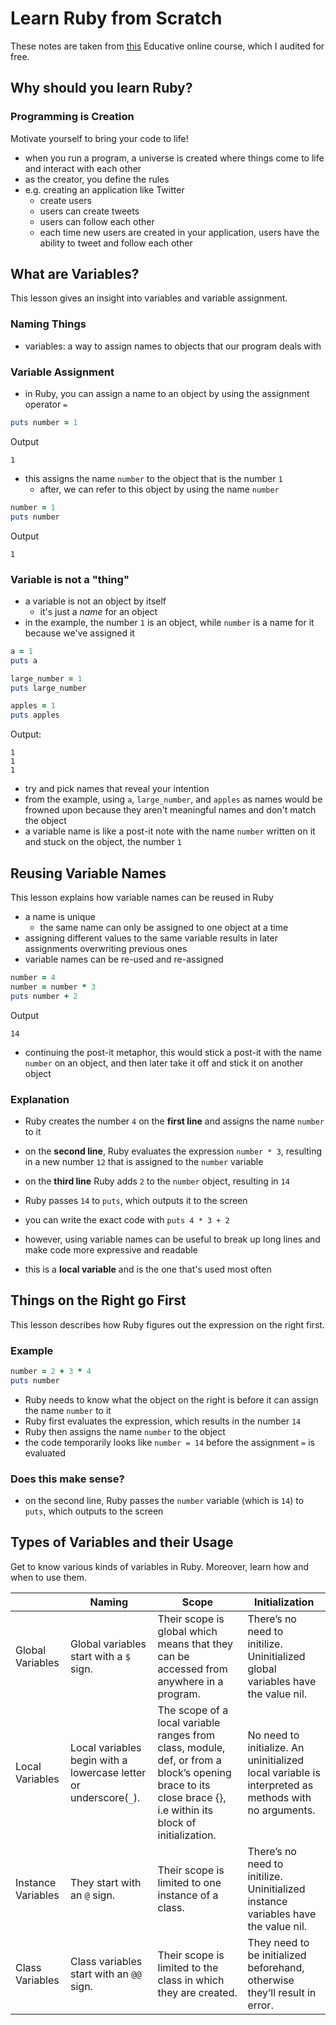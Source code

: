 # Learn Ruby from Scratch

These notes are taken from [this](https://www.educative.io/courses/learn-ruby-from-scratch) Educative online course, which I audited for free.

## Why should you learn Ruby?
### Programming is Creation
Motivate yourself to bring your code to life!
- when you run a program, a universe is created where things come to life and interact with each other
- as the creator, you define the rules
- e.g. creating an application like Twitter
    - create users
    - users can create tweets
    - users can follow each other
    - each time new users are created in your application, users have the ability to tweet and follow each other

## What are Variables?
This lesson gives an insight into variables and variable assignment.

### Naming Things
- variables: a way to assign names to objects that our program deals with

### Variable Assignment
- in Ruby, you can assign a name to an object by using the assignment operator `=`
```Ruby
puts number = 1
```

Output
```
1
```
- this assigns the name `number` to the object that is the number `1`
    - after, we can refer to this object by using the name `number`

```Ruby
number = 1
puts number
```

Output
```
1
```

### Variable is not a "thing"
- a variable is not an object by itself
    - it's just a _name_ for an object
- in the example, the number `1` is an object, while `number` is a name for it because we've assigned it

```Ruby
a = 1
puts a

large_number = 1
puts large_number

apples = 1
puts apples
```
Output:
```
1
1
1
```

- try and pick names that reveal your intention
- from the example, using `a`, `large_number`, and `apples` as names would be frowned upon because they aren't meaningful names and don't match the object
- a variable name is like a post-it note with the name `number` written on it and stuck on the object, the number `1`

## Reusing Variable Names
This lesson explains how variable names can be reused in Ruby
- a name is unique
    - the same name can only be assigned to one object at a time
- assigning different values to the same variable results in later assignments overwriting previous ones
- variable names can be re-used and re-assigned
```ruby
number = 4
number = number * 3
puts number + 2
```

Output
```
14
```
- continuing the post-it metaphor, this would stick a post-it with the name `number` on an object, and then later take it off and stick it on another object

### Explanation
- Ruby creates the number `4` on the __first line__ and assigns the name `number` to it
- on the __second line__, Ruby evaluates the expression `number * 3`, resulting in a new number `12` that is assigned to the `number` variable
- on the __third line__ Ruby adds `2` to the `number` object, resulting in `14`
- Ruby passes `14` to `puts`, which outputs it to the screen

- you can write the exact code with `puts 4 * 3 + 2`
- however, using variable names can be useful to break up long lines and make code more expressive and readable
- this is a __local variable__ and is the one that's used most often

## Things on the Right go First
This lesson describes how Ruby figures out the expression on the right first.

### Example
```ruby
number = 2 + 3 * 4
puts number
```
- Ruby needs to know what the object on the right is before it can assign the name `number` to it
- Ruby first evaluates the expression, which results in the number `14`
- Ruby then assigns the name `number` to the object
- the code temporarily looks like `number = 14` before the assignment `=` is evaluated

### Does this make sense?
- on the second line, Ruby passes the `number` variable (which is `14`) to `puts`, which outputs to the screen

## Types of Variables and their Usage
Get to know various kinds of variables in Ruby. Moreover, learn how and when to use them.

|   | Naming  | Scope  | Initialization  |
|---|---|---|---|
| Global Variables  | Global variables start with a `$` sign.  |  Their scope is global which means that they can be accessed from anywhere in a program. |  There’s no need to initilize. Uninitialized global variables have the value nil. |
|  Local Variables | Local variables begin with a lowercase letter or underscore(`_`).	  | The scope of a local variable ranges from class, module, def, or from a block’s opening brace to its close brace {}, i.e within its block of initialization.  |  No need to initialize. An uninitialized local variable is interpreted as methods with no arguments. |
| Instance Variables  |  They start with an `@` sign. | Their scope is limited to one instance of a class.  |   There’s no need to initilize. Uninitialized instance variables have the value nil. |
|  Class Variables |  Class variables start with an `@@` sign. |  Their scope is limited to the class in which they are created. |  They need to be initialized beforehand, otherwise they’ll result in error. |
